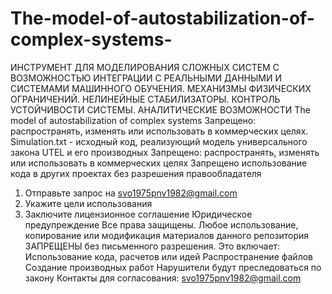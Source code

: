 # The-model-of-autostabilization-of-complex-systems-
ИНСТРУМЕНТ ДЛЯ МОДЕЛИРОВАНИЯ СЛОЖНЫХ СИСТЕМ С ВОЗМОЖНОСТЬЮ ИНТЕГРАЦИИ С РЕАЛЬНЫМИ ДАННЫМИ И СИСТЕМАМИ МАШИННОГО ОБУЧЕНИЯ. МЕХАНИЗМЫ ФИЗИЧЕСКИХ ОГРАНИЧЕНИЙ. НЕЛИНЕЙНЫЕ СТАБИЛИЗАТОРЫ. КОНТРОЛЬ УСТОЙЧИВОСТИ СИСТЕМЫ. АНАЛИТИЧЕСКИЕ ВОЗМОЖНОСТИ
The model of autostabilization of complex systems 
Запрещено: распространять, изменять или использовать в коммерческих целях.
Simulation.txt - исходный код, реализующий модель универсального закона UTEL и его производных
Запрещено: распространять, изменять или использовать в коммерческих целях
Запрещено использование кода в других проектах без разрешения правообладателя
1. Отправьте запрос на svo1975pnv1982@gmail.com
2. Укажите цели использования
3. Заключите лицензионное соглашение
Юридическое предупреждение
Все права защищены.
Любое использование, копирование или модификация материалов данного репозитория ЗАПРЕЩЕНЫ без письменного разрешения.
Это включает:
Использование кода, расчетов или идей
Распространение файлов
Создание производных работ
Нарушители будут преследоваться по закону
Контакты для согласования: svo1975pnv1982@gmail.com
